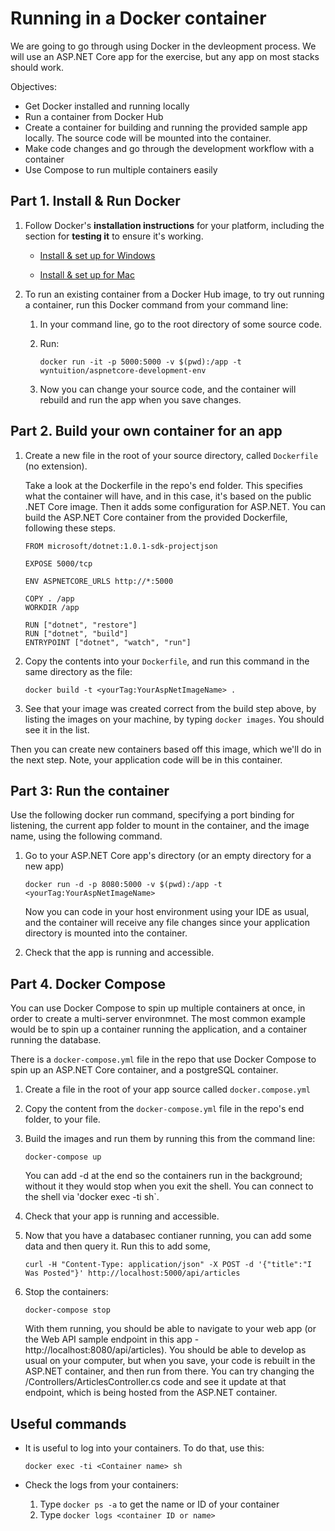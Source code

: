 # Running in a Docker container 

We are going to go through using Docker in the devleopment process. We will use an ASP.NET Core app for the exercise, but any app on most stacks should work.

Objectives: 
- Get Docker installed and running locally 
- Run a container from Docker Hub
- Create a container for building and running the provided sample app locally. The source code will be mounted into the container.
- Make code changes and go through the development workflow with a container
- Use Compose to run multiple containers easily 

## Part 1. Install & Run Docker 

1. Follow Docker's **installation instructions** for your platform, including the section for **testing it** to ensure it's working.

    - [Install & set up for Windows](https://store.docker.com/editions/community/docker-ce-desktop-windows?tab=description)

    - [Install & set up for Mac](https://store.docker.com/editions/community/docker-ce-desktop-mac?tab=description)

1. To run an existing container from a Docker Hub image, to try out running a container, run this Docker command from your command line:

    1. In your command line, go to the root directory of some source code.
    1. Run:
      
        `docker run -it -p 5000:5000 -v $(pwd):/app -t wyntuition/aspnetcore-development-env`

    1. Now you can change your source code, and the container will rebuild and run the app when you save changes. 

## Part 2. Build your own container for an app

1. Create a new file in the root of your source directory, called `Dockerfile` (no extension). 

    Take a look at the Dockerfile in the repo's end folder. This specifies what the container will have, and in this case, it's based on the public .NET Core image. Then it adds some configuration for ASP.NET. You can build the ASP.NET Core container from the provided Dockerfile, following these steps. 

      ```
      FROM microsoft/dotnet:1.0.1-sdk-projectjson

      EXPOSE 5000/tcp

      ENV ASPNETCORE_URLS http://*:5000

      COPY . /app 
      WORKDIR /app

      RUN ["dotnet", "restore"]
      RUN ["dotnet", "build"]
      ENTRYPOINT ["dotnet", "watch", "run"]
      ```

1. Copy the contents into your `Dockerfile`, and run this command in the same directory as the file:

    ```docker build -t <yourTag:YourAspNetImageName> .```

1. See that your image was created correct from the build step above, by listing the images on your machine, by typing `docker images`. You should see it in the list.

Then you can create new containers based off this image, which we'll do in the next step. Note, your application code will be in this container. 

## Part 3: Run the container

Use the following docker run command, specifying a port binding for listening, the current app folder to mount in the container, and the image name, using the following command.

1. Go to your ASP.NET Core app's directory (or an empty directory for a new app)

    `docker run -d -p 8080:5000 -v $(pwd):/app -t <yourTag:YourAspNetImageName>`

    Now you can code in your host environment using your IDE as usual, and the container will receive any file changes since your application directory is mounted into the container. 

1. Check that the app is running and accessible.

## Part 4. Docker Compose

You can use Docker Compose to spin up multiple containers at once, in order to create a multi-server environmnet. The most common example would be to spin up a container running the application, and a container running the database.

There is a `docker-compose.yml` file in the repo that use Docker Compose to spin up an ASP.NET Core container, and a postgreSQL container.

1. Create a file in the root of your app source called `docker.compose.yml`

1. Copy the content from the `docker-compose.yml` file in the repo's end folder, to your file.

1. Build the images and run them by running this from the command line:

    `docker-compose up`

    You can add -d at the end so the containers run in the background; without it they would stop when you exit the shell. You can connect to the shell via 'docker exec -ti <Container> sh`.

1. Check that your app is running and accessible. 

1. Now that you have a databasec contianer running, you can add some data and then query it. Run this to add some, 

    `curl -H "Content-Type: application/json" -X POST -d '{"title":"I Was Posted"}' http://localhost:5000/api/articles`
    
1. Stop the containers:

    `docker-compose stop`

    With them running, you should be able to navigate to your web app (or the Web API sample endpoint in this app - http://localhost:8080/api/articles). You should be able to develop as usual on your computer, but when you save, your code is rebuilt in the ASP.NET container, and then run from there. You can try changing the /Controllers/ArticlesController.cs code and see it update at that endpoint, which is being hosted from the ASP.NET container.

## Useful commands

- It is useful to log into your containers. To do that, use this: 

  `docker exec -ti <Container name> sh`

- Check the logs from your containers: 

    1. Type `docker ps -a` to get the name or ID of your container
    1. Type  `docker logs <container ID or name>`
